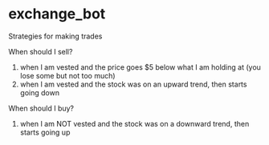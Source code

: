 # exchange_bot

Strategies for making trades

When should I sell?
1. when I am vested and the price goes $5 below what I am holding at (you lose some but not too much)
2. when I am vested and the stock was on an upward trend, then starts going down

When should I buy?
1. when I am NOT vested and the stock was on a downward trend, then starts going up
